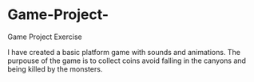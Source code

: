 # Game-Project-

Game Project Exercise

I have created a basic platform game with sounds and animations.
The purpouse of the game is to collect coins avoid falling in the canyons and being killed by the monsters.

